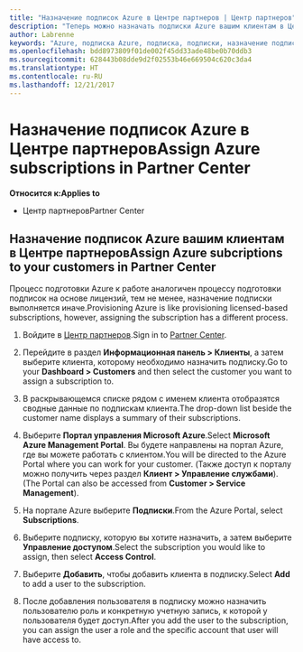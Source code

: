 ```yaml
---
title: "Назначение подписок Azure в Центре партнеров | Центр партнеров"
description: "Теперь можно назначать подписки Azure вашим клиентам в Центре партнеров."
author: Labrenne
keywords: "Azure, подписка Azure, подписка, подписки, назначение подписки"
ms.openlocfilehash: bdd8973809f01de002f45dd33ade48be0b70ddb3
ms.sourcegitcommit: 628443b08dde9d2f02553b46e669504c620c3da4
ms.translationtype: HT
ms.contentlocale: ru-RU
ms.lasthandoff: 12/21/2017
---
```

# <a name="assign-azure-subscriptions-in-partner-center"></a><span data-ttu-id="1be60-104">Назначение подписок Azure в Центре партнеров</span><span class="sxs-lookup"><span data-stu-id="1be60-104">Assign Azure subscriptions in Partner Center</span></span>

**<span data-ttu-id="1be60-105">Относится к:</span><span class="sxs-lookup"><span data-stu-id="1be60-105">Applies to</span></span>**

-  <span data-ttu-id="1be60-106">Центр партнеров</span><span class="sxs-lookup"><span data-stu-id="1be60-106">Partner Center</span></span>
 
## <a name="assign-azure-subcriptions-to-your-customers-in-partner-center"></a><span data-ttu-id="1be60-107">Назначение подписок Azure вашим клиентам в Центре партнеров</span><span class="sxs-lookup"><span data-stu-id="1be60-107">Assign Azure subcriptions to your customers in Partner Center</span></span>

<span data-ttu-id="1be60-108">Процесс подготовки Azure к работе аналогичен процессу подготовки подписок на основе лицензий, тем не менее, назначение подписки выполняется иначе.</span><span class="sxs-lookup"><span data-stu-id="1be60-108">Provisioning Azure is like provisioning licensed-based subscriptions, however, assigning the subscription has a different process.</span></span>
 
1. <span data-ttu-id="1be60-109">Войдите в [Центр партнеров](https://na01.safelinks.protection.outlook.com/?url=https%3A%2F%2Fpartnercenter.microsoft.com%2F&data=02%7C01%7Cv-keimag%40microsoft.com%7C6f107d2337fa483b078e08d4efba2d13%7C72f988bf86f141af91ab2d7cd011db47%7C1%7C0%7C636397030307982666&sdata=jViWaoT04hVO10MpiduZoNV95Iv%2B4RX3wpVd028RHSU%3D&reserved=0).</span><span class="sxs-lookup"><span data-stu-id="1be60-109">Sign in to [Partner Center](https://na01.safelinks.protection.outlook.com/?url=https%3A%2F%2Fpartnercenter.microsoft.com%2F&data=02%7C01%7Cv-keimag%40microsoft.com%7C6f107d2337fa483b078e08d4efba2d13%7C72f988bf86f141af91ab2d7cd011db47%7C1%7C0%7C636397030307982666&sdata=jViWaoT04hVO10MpiduZoNV95Iv%2B4RX3wpVd028RHSU%3D&reserved=0).</span></span>

2. <span data-ttu-id="1be60-110">Перейдите в раздел **Информационная панель > Клиенты**, а затем выберите клиента, которому необходимо назначить подписку.</span><span class="sxs-lookup"><span data-stu-id="1be60-110">Go to your **Dashboard > Customers** and then select the customer you want to assign a subscription to.</span></span>

3. <span data-ttu-id="1be60-111">В раскрывающемся списке рядом с именем клиента отобразятся сводные данные по подпискам клиента.</span><span class="sxs-lookup"><span data-stu-id="1be60-111">The drop-down list beside the customer name displays a summary of their subscriptions.</span></span>

4. <span data-ttu-id="1be60-112">Выберите **Портал управления Microsoft Azure**.</span><span class="sxs-lookup"><span data-stu-id="1be60-112">Select **Microsoft Azure Management Portal**.</span></span> <span data-ttu-id="1be60-113">Вы будете направлены на портал Azure, где вы можете работать с клиентом.</span><span class="sxs-lookup"><span data-stu-id="1be60-113">You will be directed to the Azure Portal where you can work for your customer.</span></span> <span data-ttu-id="1be60-114">(Также доступ к порталу можно получить через раздел **Клиент > Управление службами**).</span><span class="sxs-lookup"><span data-stu-id="1be60-114">(The Portal can also be accessed from **Customer > Service Management**).</span></span>

5. <span data-ttu-id="1be60-115">На портале Azure выберите **Подписки**.</span><span class="sxs-lookup"><span data-stu-id="1be60-115">From the Azure Portal, select **Subscriptions**.</span></span>

6. <span data-ttu-id="1be60-116">Выберите подписку, которую вы хотите назначить, а затем выберите **Управление доступом**.</span><span class="sxs-lookup"><span data-stu-id="1be60-116">Select the subscription you would like to assign, then select **Access Control**.</span></span>

7. <span data-ttu-id="1be60-117">Выберите **Добавить**, чтобы добавить клиента в подписку.</span><span class="sxs-lookup"><span data-stu-id="1be60-117">Select **Add** to add a user to the subscription.</span></span> 

8. <span data-ttu-id="1be60-118">После добавления пользователя в подписку можно назначить пользователю роль и конкретную учетную запись, к которой у пользователя будет доступ.</span><span class="sxs-lookup"><span data-stu-id="1be60-118">After you add the user to the subscription, you can assign the user a role and the specific account that user will have access to.</span></span> 


